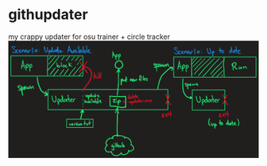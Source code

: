# githupdater
my crappy updater for osu trainer + circle tracker
![alt text](https://github.com/FunOrange/githupdater/blob/main/images/updater.png?raw=true)

